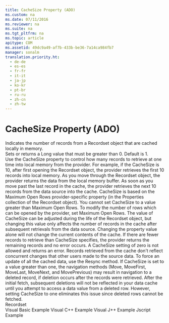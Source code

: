```yaml
---
title: CacheSize Property (ADO)
ms.custom: na
ms.date: 07/11/2016
ms.reviewer: na
ms.suite: na
ms.tgt_pltfrm: na
ms.topic: article
apitype: COM
ms.assetid: 49dc9a49-af7b-433b-be36-7a14ca984fb7
manager: sonalm
translation.priority.ht: 
  - de-de
  - es-es
  - fr-fr
  - it-it
  - ja-jp
  - ko-kr
  - pt-br
  - ru-ru
  - zh-cn
  - zh-tw
---
```

# CacheSize Property (ADO)
<?xml version="1.0" encoding="utf-8"?>
<developerReferenceWithoutSyntaxDocument xmlns="http://ddue.schemas.microsoft.com/authoring/2003/5" xmlns:xlink="http://www.w3.org/1999/xlink" xmlns:xsi="http://www.w3.org/2001/XMLSchema-instance" xsi:schemaLocation="http://ddue.schemas.microsoft.com/authoring/2003/5 http://dduestorage.blob.core.windows.net/ddueschema/developer.xsd">
  <introduction>
    <para>Indicates the number of records from a <legacyLink xlink:href="ede1415f-c3df-4cc5-a05b-2576b2b84b60">Recordset</legacyLink> object that are cached locally in memory.</para>
  </introduction>
  <section>
    <title>Settings and Return Values</title>
    <content>
      <para>Sets or returns a <languageKeyword>Long</languageKeyword> value that must be greater than 0. Default is 1.</para>
    </content>
  </section>
  <languageReferenceRemarks>
    <content>
      <para>Use the <legacyBold>CacheSize</legacyBold> property to control how many records to retrieve at one time into local memory from the provider. For example, if the <legacyBold>CacheSize</legacyBold> is 10, after first opening the <legacyBold>Recordset</legacyBold> object, the provider retrieves the first 10 records into local memory. As you move through the <legacyBold>Recordset</legacyBold> object, the provider returns the data from the local memory buffer. As soon as you move past the last record in the cache, the provider retrieves the next 10 records from the data source into the cache.</para>
      <alert class="note">
        <para> <legacyBold>CacheSize</legacyBold> is based on the <legacyBold>Maximum Open Rows</legacyBold> provider-specific property (in the <legacyBold>Properties</legacyBold> collection of the <legacyBold>Recordset</legacyBold> object). You cannot set <legacyBold>CacheSize</legacyBold> to a value greater than <legacyBold>Maximum Open Rows</legacyBold>. To modify the number of rows which can be opened by the provider, set <legacyBold>Maximum Open Rows</legacyBold>.</para>
      </alert>
      <para>The value of <legacyBold>CacheSize</legacyBold> can be adjusted during the life of the <legacyBold>Recordset</legacyBold> object, but changing this value only affects the number of records in the cache after subsequent retrievals from the data source. Changing the property value alone will not change the current contents of the cache.</para>
      <para>If there are fewer records to retrieve than <legacyBold>CacheSize</legacyBold> specifies, the provider returns the remaining records and no error occurs.</para>
      <para>A <legacyBold>CacheSize</legacyBold> setting of zero is not allowed and returns an error.</para>
      <para>Records retrieved from the cache don't reflect concurrent changes that other users made to the source data. To force an update of all the cached data, use the <legacyLink xlink:href="73b355d4-a4c0-434b-bfc4-039b1c76b32e">Resync</legacyLink> method.</para>
      <para>If <legacyBold>CacheSize</legacyBold> is set to a value greater than one, the navigation methods (<legacyLink xlink:href="13fe9381-d00b-4f4a-9162-83c3f21b3837">Move</legacyLink>, <legacyLink xlink:href="a61a01a7-5b33-4150-9126-21dfa63654cb">MoveFirst, MoveLast, MoveNext, and MovePrevious</legacyLink>) may result in navigation to a deleted record, if deletion occurs after the records were retrieved. After the initial fetch, subsequent deletions will not be reflected in your data cache until you attempt to access a data value from a deleted row. However, setting <legacyBold>CacheSize</legacyBold> to one eliminates this issue since deleted rows cannot be fetched.</para>
    </content>
  </languageReferenceRemarks>
  <section>
    <title>Applies To</title>
    <content>
      <para>
        <link xlink:href="ede1415f-c3df-4cc5-a05b-2576b2b84b60">Recordset</link>
      </para>
    </content>
  </section>
  <relatedTopics>
<link xlink:href="a237ffdb-6e5b-47c6-9901-d5cdbe8625f3">Visual Basic Example</link>
<link xlink:href="e0e7b7ba-3943-43cb-a2cd-0e4667187973">Visual C++ Example</link>
<link xlink:href="d6fe482a-6951-438b-be58-e08f64efd1e2">Visual J++ Example</link>
<link xlink:href="3675f641-b4b1-48ff-ba33-8d9ea064cd04">Jscript Example</link>
</relatedTopics>
</developerReferenceWithoutSyntaxDocument>